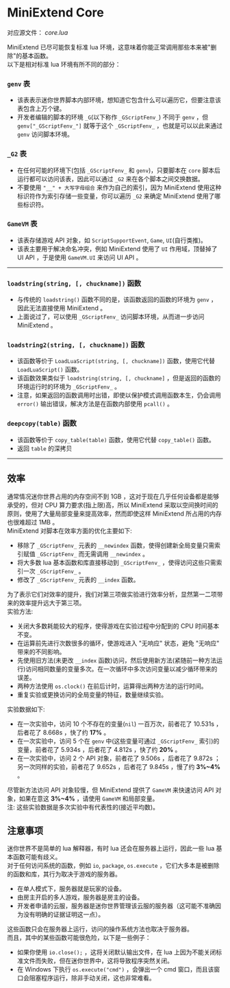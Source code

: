 # MiniExtend Core
对应源文件： *core.lua*  

MiniExtend 已尽可能恢复标准 lua 环境，这意味着你能正常调用那些本来被"删除"的基本函数。  
以下是相对标准 lua 环境有所不同的部分：  

### `genv` 表
- 该表表示迷你世界脚本内部环境，想知道它包含什么可以遍历它，但要注意该表包含上万个键。  
- 开发者编辑的脚本的环境 `_G`(以下称作 `_GScriptFenv_`) 不同于 `genv` ，但 `genv["_GScriptFenv_"]` 就等于这个 `_GScriptFenv_` ，也就是可以以此来通过 `genv` 访问脚本环境。  

### `_G2` 表
- 在任何可能的环境下(包括 `_GScriptFenv_` 和 `genv`)，只要脚本在 `core` 脚本后运行都可以访问该表，因此可以通过 `_G2` 来在各个脚本之间交换数据。  
- 不要使用 `"__" + 大写字母组合` 来作为自己的索引，因为 MiniExtend 使用这种标识符作为索引存储一些变量，你可以遍历 `_G2` 来确定 MiniExtend 使用了哪些标识符。  

### `GameVM` 表
- 该表存储游戏 API 对象，如 `ScriptSupportEvent`, `Game`, `UI`(自行类推)。  
- 该表主要用于解决命名冲突，例如 MiniExtend 使用了 `UI` 作用域，顶替掉了 UI API ，于是使用 `GameVM.UI` 来访问 UI API 。  

---
### `loadstring(string, [, chuckname])` 函数
- 与传统的 `loadstring()` 函数不同的是，该函数返回的函数的环境为 `genv` ，因此无法直接使用 MiniExtend 。  
- 上面说过了，可以使用 `_GScriptFenv_` 访问脚本环境，从而进一步访问 MiniExtend 。  

### `loadstring2(string, [, chuckname])` 函数
- 该函数等价于 `LoadLuaScript(string, [, chuckname])` 函数，使用它代替 `LoadLuaScript()` 函数。  
- 该函数效果类似于 `loadstring(string, [, chuckname]` ，但是返回的函数的环境运行时的环境为 `_GScriptFenv_` 。  
- 注意，如果返回的函数调用时出错，即使以保护模式调用函数本生，仍会调用 `error()` 输出错误，解决方法是在函数内部使用 `pcall()` 。  

### `deepcopy(table)` 函数
- 该函数等价于 `copy_table(table)` 函数，使用它代替 `copy_table()` 函数。  
- 返回 `table` 的深拷贝

---
## 效率
通常情况迷你世界占用的内存空间不到 1GB ，这对于现在几乎任何设备都是能够承受的，但对 CPU 算力要求(指上限)高，所以 MiniExtend 采取以空间换时间的原则，使用了大量局部变量来提高效率，然而即使这样 MiniExtend 所占用的内存也很难超过 1MB 。  
MiniExtend 对脚本在效率方面的优化主要如下:
- 移除了 `_GScriptFenv_` 元表的 `__newindex` 函数，使得创建新全局变量只需索引赋值 `_GScriptFenv_` 而无需调用 `__newindex` 。  
- 将大多数 lua 基本函数和库直接移动到 `_GScriptFenv_` ，使得访问这些只需索引一次 `_GScriptFenv_` 。  
- 修改了 `_GScriptFenv_` 元表的 `__index` 函数。  

为了表示它们对效率的提升，我们对第三项做实验进行效率分析，显然第一二项带来的效率提升远大于第三项。  
实验方法:  
- 关闭大多数耗能较大的程序，使得游戏在实验过程中分配到的 CPU 时间基本不变。  
- 在运算前先进行次数很多的循环，使游戏进入 "无响应" 状态，避免 "无响应" 带来的不同影响。  
- 先使用旧方法(未更改 `__index` 函数)访问，然后使用新方法(紧随前一种方法运行)访问相同数量的变量多次。在一次循环中多次访问变量以减少循环带来的误差。  
- 两种方法使用 `os.clock()` 在前后计时，运算得出两种方法的运行时间。  
- 重复实验或更换访问的全局变量的特征，数量继续实验。  

实验数据如下:  
- 在一次实验中，访问 10 个不存在的变量(`nil`) 一百万次，前者花了 10.531s ，后者花了 8.668s ，快了约 **17%** 。  
- 在一次实验中，访问 5 个在 `genv` 中(这些变量可通过 `_GScriptFenv_` 索引)的变量，前者花了 5.934s ，后者花了 4.812s ，快了约 **20%** 。  
- 在一次实验中，访问 2 个 API 对象，前者花了 9.506s ，后者花了 9.872s ；另一次同样的实验，前者花了 9.652s ，后者花了 9.845s ，慢了约 **3%~4%** 。  

尽管新方法访问 API 对象较慢，但 MiniExtend 提供了 `GameVM` 来快速访问 API 对象，如果在意这 **3%~4%** ，请使用 `GameVM` 和局部变量。  
注: 这些实验数据是多次实验中有代表性的(接近平均数)。  

## 注意事项
迷你世界不是简单的 lua 解释器，有时 lua 还会在服务器上运行，因此一些 lua 基本函数可能有歧义。  
对于任何访问系统的函数，例如 `io`, `package`, `os.execute` ，它们大多本是被删除的函数和库，其行为取决于游戏的服务器。

- 在单人模式下，服务器就是玩家的设备。  
- 由房主开启的多人游戏，服务器是房主的设备。  
- 开发者申请的云服，服务器是迷你世界管理该云服的服务器（这可能不准确因为没有明确的证据证明这一点）。  

这些函数只会在服务器上运行，访问的操作系统方法也取决于服务器。  
而且，其中的某些函数可能很危险，以下是一些例子：  

- 如果你使用 `io.close();` ，这将关闭默认输出文件，在 lua 上因为不能关闭标准文件而失败，但在迷你世界中，这将导致<a title="这似乎会使游戏保存，再次打开地图仍是玩法模式，然后继续关闭……所以请使用编辑模式打开">程序突然关闭</a>。  
- 在 Windows 下执行 `os.execute("cmd")` ，会弹出一个 cmd 窗口，而且该窗口会阻塞程序运行，除非手动关闭，这也非常难看。  
